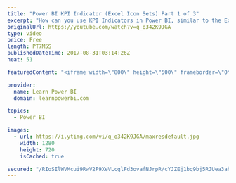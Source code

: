 ```yaml
---
title: "Power BI KPI Indicator (Excel Icon Sets) Part 1 of 3"
excerpt: "How can you use KPI Indicators in Power BI, similar to the Excel Conditional Formatting Icon Sets? In this video I show you the first approach - Using DAX Measures. **SUBSCRIBE to my channel to be notified as soon as new videos go live https://goo.gl/NdfdVH ** ----------------------------------------------------------------------"
originalUrl: https://youtube.com/watch?v=q_o342K9JGA
type: video
price: Free
length: PT7M5S
publishedDateTime: 2017-08-31T03:14:26Z
heat: 51

featuredContent: "<iframe width=\"800\" height=\"500\" frameborder=\"0\" src=\"https://www.youtube.com/embed/q_o342K9JGA\" allow=\"accelerometer; autoplay; encrypted-media; gyroscope; picture-in-picture\" allowfullscreen></iframe>"

provider:
  name: Learn Power BI
  domain: learnpowerbi.com

topics:
  - Power BI

images:
  - url: https://i.ytimg.com/vi/q_o342K9JGA/maxresdefault.jpg
    width: 1280
    height: 720
    isCached: true

secured: "/RIoSIlWVMcui9RwV2F9XeVLcglFd3ovafNJrpR/cYJZEj1bq9bj5RJUea3ah0p4GQ9jEQ7WyKYAt6vFbceNr6GdtzvGCuSjT8BmkO6tv/zMgXaqPPUVvwMh+FnxgaWvzYNzGb6JiIne6AYHVkE+Pelp0CyQw92mVov5o58HG36aZUxRqTThAldjOS69Pz5+3TkAKboMA/45C9IXY7PGejfHSWSgaVRkYO0QwtcLu3hCWcHw8QeadlVgrEHY3XiTutuHpg1eKtWWecuNa9gGW1KzfUCPlUFpd/o5cY8+56g9M6Jpv1JAcsmxp0w4gLyriohum1Bt/UR3ChYt9X87cE1PRNJjr79GAOkqjAKDHsSNn+OlnWHGUzdcZIyreIaKm6F+ZBV6+o6ZhcQR4J2MmV4N9SKIiom1QcafxQg7lxo=;9L31Uu1JEuSRJLsbDMkcoQ=="
---
```


